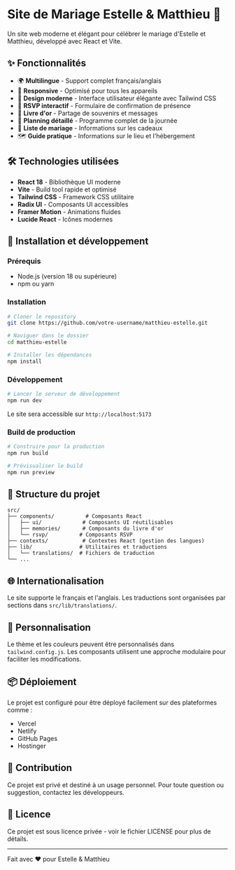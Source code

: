 # Site de Mariage Estelle & Matthieu 💒

Un site web moderne et élégant pour célébrer le mariage d'Estelle et Matthieu, développé avec React et Vite.

## ✨ Fonctionnalités

- 🌍 **Multilingue** - Support complet français/anglais
- 📱 **Responsive** - Optimisé pour tous les appareils
- 🎨 **Design moderne** - Interface utilisateur élégante avec Tailwind CSS
- 📝 **RSVP interactif** - Formulaire de confirmation de présence
- 💭 **Livre d'or** - Partage de souvenirs et messages
- 📅 **Planning détaillé** - Programme complet de la journée
- 🎁 **Liste de mariage** - Informations sur les cadeaux
- 🗺️ **Guide pratique** - Informations sur le lieu et l'hébergement

## 🛠️ Technologies utilisées

- **React 18** - Bibliothèque UI moderne
- **Vite** - Build tool rapide et optimisé
- **Tailwind CSS** - Framework CSS utilitaire
- **Radix UI** - Composants UI accessibles
- **Framer Motion** - Animations fluides
- **Lucide React** - Icônes modernes

## 🚀 Installation et développement

### Prérequis

- Node.js (version 18 ou supérieure)
- npm ou yarn

### Installation

```bash
# Cloner le repository
git clone https://github.com/votre-username/matthieu-estelle.git

# Naviguer dans le dossier
cd matthieu-estelle

# Installer les dépendances
npm install
```

### Développement

```bash
# Lancer le serveur de développement
npm run dev
```

Le site sera accessible sur `http://localhost:5173`

### Build de production

```bash
# Construire pour la production
npm run build

# Prévisualiser le build
npm run preview
```

## 📁 Structure du projet

```
src/
├── components/          # Composants React
│   ├── ui/             # Composants UI réutilisables
│   ├── memories/       # Composants du livre d'or
│   └── rsvp/          # Composants RSVP
├── contexts/           # Contextes React (gestion des langues)
├── lib/               # Utilitaires et traductions
│   └── translations/  # Fichiers de traduction
└── ...
```

## 🌐 Internationalisation

Le site supporte le français et l'anglais. Les traductions sont organisées par sections dans `src/lib/translations/`.

## 🎨 Personnalisation

Le thème et les couleurs peuvent être personnalisés dans `tailwind.config.js`. Les composants utilisent une approche modulaire pour faciliter les modifications.

## 📦 Déploiement

Le projet est configuré pour être déployé facilement sur des plateformes comme :
- Vercel
- Netlify
- GitHub Pages
- Hostinger

## 🤝 Contribution

Ce projet est privé et destiné à un usage personnel. Pour toute question ou suggestion, contactez les développeurs.

## 📄 Licence

Ce projet est sous licence privée - voir le fichier LICENSE pour plus de détails.

---

Fait avec ❤️ pour Estelle & Matthieu
